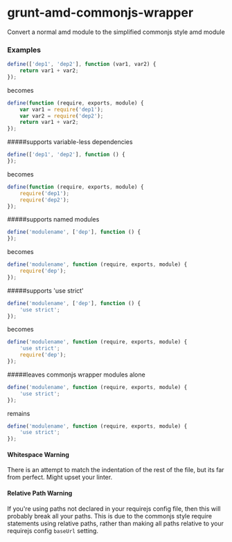 grunt-amd-commonjs-wrapper
=====================

Convert a normal amd module to the simplified commonjs style amd module

### Examples
>
```js
define(['dep1', 'dep2'], function (var1, var2) {
    return var1 + var2;
});
```
becomes
```js
define(function (require, exports, module) {
    var var1 = require('dep1');
    var var2 = require('dep2');
    return var1 + var2;
});
```

#####supports variable-less dependencies
>
```js
define(['dep1', 'dep2'], function () {
});
```
becomes
```js
define(function (require, exports, module) {
    require('dep1');
    require('dep2');
});
```

#####supports named modules
>
```js
define('modulename', ['dep'], function () {
});
```
becomes
```js
define('modulename', function (require, exports, module) {
    require('dep');
});
```

#####supports 'use strict'
>
```js
define('modulename', ['dep'], function () {
    'use strict';
});
```
becomes
```js
define('modulename', function (require, exports, module) {
    'use strict';
    require('dep');
});
```

#####leaves commonjs wrapper modules alone
>
```js
define('modulename', function (require, exports, module) {
    'use strict';
});
```
remains
```js
define('modulename', function (require, exports, module) {
    'use strict';
});
```

#### Whitespace Warning
There is an attempt to match the indentation of the rest of the file, but its far from perfect. Might upset your linter.

#### Relative Path Warning
If you're using paths not declared in your requirejs config file, then this will probably break all your paths. This is due to the commonjs style require statements using relative paths, rather than making all paths relative to your requirejs config `baseUrl` setting.
